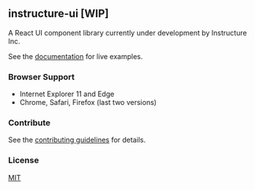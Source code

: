 ## instructure-ui [WIP]

A React UI component library currently under development by Instructure Inc.

See the [documentation](http://instructure.github.io/instructure-ui/) for live examples.

### Browser Support

- Internet Explorer 11 and Edge
- Chrome, Safari, Firefox (last two versions)

### Contribute

See the [contributing guidelines](docs/contributing.md) for details.

### License

[MIT](LICENSE)
